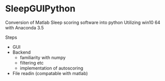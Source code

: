 # SleepGUIPython
Conversion of Matlab Sleep scoring software into python
Utilizing win10 64 with Anaconda 3.5

Steps
- GUI
- Backend
  - familiarity with numpy
  - filtering etc
  - implementation of autoscoring
- File readin (compatable with matlab)
